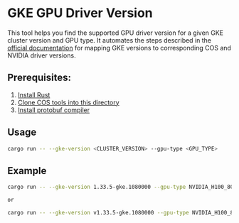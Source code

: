 # GKE GPU Driver Version

This tool helps you find the supported GPU driver version for a given GKE cluster version and GPU type. It automates the steps described in the [official documentation](https://cloud.google.com/kubernetes-engine/docs/how-to/gpus#map-gke-cos-gpu) for mapping GKE versions to corresponding COS and NVIDIA driver versions.

## Prerequisites:

1. [Install Rust](https://www.rust-lang.org/learn/get-started)
2. [Clone COS tools into this directory](https://cos.googlesource.com/cos/tools)
3. [Install protobuf compiler](https://protobuf.dev/installation)

## Usage

```bash
cargo run -- --gke-version <CLUSTER_VERSION> --gpu-type <GPU_TYPE>
```

## Example

```bash
cargo run -- --gke-version 1.33.5-gke.1080000 --gpu-type NVIDIA_H100_80GB

or

cargo run -- --gke-version v1.33.5-gke.1080000 --gpu-type NVIDIA_H100_80GB
```
